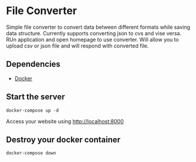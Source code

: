 # File Converter

Simple file converter to convert data between different formats while saving data structure.
Currently supports converting json to cvs and vise versa.
RUn application and open homepage to use converter.
Will allow you to upload csv or json file and will respond with converted file.

## Dependencies
 * [Docker](https://www.docker.com/get-started)

## Start the server

```
docker-compose up -d
```
Access your website using [http://localhost:8000](http://localhost:8000)

## Destroy your docker container

```
docker-compose down
```
